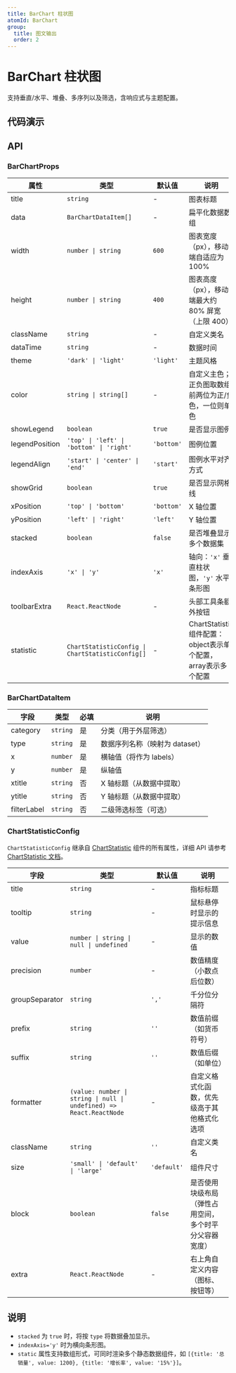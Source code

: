 ```yaml
---
title: BarChart 柱状图
atomId: BarChart
group:
  title: 图文输出
  order: 2
---
```


# BarChart 柱状图

支持垂直/水平、堆叠、多序列以及筛选，含响应式与主题配置。

## 代码演示

<code src="../demos/charts/bar/bar.tsx" background="var(--main-bg-color)" iframe=540></code>
<code src="../demos/charts/bar/bar-stacked.tsx" background="var(--main-bg-color)" title="堆叠柱状图" iframe=540></code>
<code src="../demos/charts/bar/bar-negative.tsx" background="var(--main-bg-color)" title="正负柱状图" iframe=540></code>
<code src="../demos/charts/bar/bar-horizontal.tsx" background="var(--main-bg-color)" title="条形图（横向）" iframe=540></code>
<code src="../demos/charts/bar/bar-horizontal-stacked.tsx" background="var(--main-bg-color)" title="条形堆叠图（横向堆叠）" iframe=540></code>

## API

### BarChartProps

| 属性           | 类型                                             | 默认值     | 说明                                                          |
| -------------- | ------------------------------------------------ | ---------- | ------------------------------------------------------------- |
| title          | `string`                                         | -          | 图表标题                                                      |
| data           | `BarChartDataItem[]`                             | -          | 扁平化数据数组                                                |
| width          | `number \| string`                               | `600`      | 图表宽度（px），移动端自适应为 100%                           |
| height         | `number \| string`                               | `400`      | 图表高度（px），移动端最大约 80% 屏宽（上限 400）             |
| className      | `string`                                         | -          | 自定义类名                                                    |
| dataTime       | `string`                                         | -          | 数据时间                                                      |
| theme          | `'dark' \| 'light'`                              | `'light'`  | 主题风格                                                      |
| color          | `string \| string[]`                             | -          | 自定义主色；正负图取数组前两位为正/负色，一位则单色           |
| showLegend     | `boolean`                                        | `true`     | 是否显示图例                                                  |
| legendPosition | `'top' \| 'left' \| 'bottom' \| 'right'`         | `'bottom'` | 图例位置                                                      |
| legendAlign    | `'start' \| 'center' \| 'end'`                   | `'start'`  | 图例水平对齐方式                                              |
| showGrid       | `boolean`                                        | `true`     | 是否显示网格线                                                |
| xPosition      | `'top' \| 'bottom'`                              | `'bottom'` | X 轴位置                                                      |
| yPosition      | `'left' \| 'right'`                              | `'left'`   | Y 轴位置                                                      |
| stacked        | `boolean`                                        | `false`    | 是否堆叠显示多个数据集                                        |
| indexAxis      | `'x' \| 'y'`                                     | `'x'`      | 轴向：`'x'` 垂直柱状图，`'y'` 水平条形图                      |
| toolbarExtra   | `React.ReactNode`                                | -          | 头部工具条额外按钮                                            |
| statistic      | `ChartStatisticConfig \| ChartStatisticConfig[]` | -          | ChartStatistic组件配置：object表示单个配置，array表示多个配置 |

### BarChartDataItem

| 字段        | 类型     | 必填 | 说明                           |
| ----------- | -------- | ---- | ------------------------------ |
| category    | `string` | 是   | 分类（用于外层筛选）           |
| type        | `string` | 是   | 数据序列名称（映射为 dataset） |
| x           | `number` | 是   | 横轴值（将作为 labels）        |
| y           | `number` | 是   | 纵轴值                         |
| xtitle      | `string` | 否   | X 轴标题（从数据中提取）       |
| ytitle      | `string` | 否   | Y 轴标题（从数据中提取）       |
| filterLabel | `string` | 否   | 二级筛选标签（可选）           |

### ChartStatisticConfig

`ChartStatisticConfig` 继承自 [ChartStatistic](/components/chart-statistic#chartstatisticprops) 组件的所有属性，详细 API 请参考 [ChartStatistic 文档](/components/chart-statistic)。

| 字段           | 类型                                                                | 默认值      | 说明                                                   |
| -------------- | ------------------------------------------------------------------- | ----------- | ------------------------------------------------------ |
| title          | `string`                                                            | -           | 指标标题                                               |
| tooltip        | `string`                                                            | -           | 鼠标悬停时显示的提示信息                               |
| value          | `number \| string \| null \| undefined`                             | -           | 显示的数值                                             |
| precision      | `number`                                                            | -           | 数值精度（小数点后位数）                               |
| groupSeparator | `string`                                                            | `','`       | 千分位分隔符                                           |
| prefix         | `string`                                                            | `''`        | 数值前缀（如货币符号）                                 |
| suffix         | `string`                                                            | `''`        | 数值后缀（如单位）                                     |
| formatter      | `(value: number \| string \| null \| undefined) => React.ReactNode` | -           | 自定义格式化函数，优先级高于其他格式化选项             |
| className      | `string`                                                            | `''`        | 自定义类名                                             |
| size           | `'small' \| 'default' \| 'large'`                                   | `'default'` | 组件尺寸                                               |
| block          | `boolean`                                                           | `false`     | 是否使用块级布局（弹性占用空间，多个时平分父容器宽度） |
| extra          | `React.ReactNode`                                                   | -           | 右上角自定义内容（图标、按钮等）                       |

## 说明

- `stacked` 为 `true` 时，将按 `type` 将数据叠加显示。
- `indexAxis='y'` 时为横向条形图。
- `static` 属性支持数组形式，可同时渲染多个静态数据组件，如 `[{title: '总销量', value: 1200}, {title: '增长率', value: '15%'}]`。
